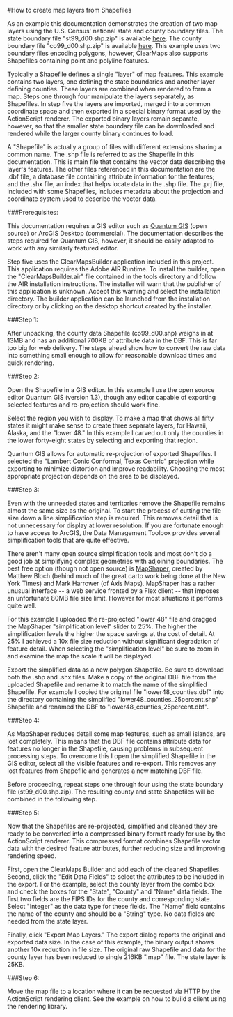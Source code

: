 #How to create map layers from Shapefiles

As an example this documentation demonstrates the creation of two map layers using the U.S. Census' national state and county boundary files. The state boundary file "st99_d00.shp.zip" is available [here](http://www.census.gov/geo/www/cob/st2000.html). The county boundary file "co99_d00.shp.zip" is available [here](http://www.census.gov/geo/www/cob/co2000.html). This example uses two boundary files encoding polygons, however, ClearMaps also supports Shapefiles containing point and polyline features.

Typically a Shapefile defines a single "layer" of map features. This example contains two layers, one defining the state boundaries and another layer defining counties. These layers are combined when rendered to form a map.  Steps one through four manipulate the layers separately, as Shapefiles. In step five the layers are imported, merged into a common coordinate space and then exported in a special binary format used by the ActionScript renderer. The exported binary layers remain separate, however, so that the smaller state boundary file can be downloaded and rendered while the larger county binary continues to load.

A "Shapefile" is actually a group of files with different extensions sharing a common name. The .shp file is referred to as the Shapefile in this documentation. This is main file that contains the vector data describing the layer's features. The other files referenced in this documentation are the .dbf file, a database file containing attribute information for the features; and the .shx file, an index that helps locate data in the .shp file. The .prj file, included with some Shapefiles, includes metadata about the projection and coordinate system used to describe the vector data.



###Prerequisites: 

This documentation requires a GIS editor such as [Quantum GIS](http://qgis.org/) (open source) or ArcGIS Desktop (commercial). The documentation describes the steps required for Quantum GIS, however, it should be easily adapted to work with any similarly featured editor.

Step five uses the ClearMapsBuilder application included in this project. This application requires the Adobe AIR Runtime. To install the builder, open the "ClearMapsBuilder.air" file contained in the tools directory and follow the AIR installation instructions. The installer will warn that the publisher of this application is unknown. Accept this warning and select the installation directory. The builder application can be launched from the installation directory or by clicking on the desktop shortcut created by the installer.



###Step 1: 

After unpacking, the county data Shapefile (co99_d00.shp) weighs in at 13MB and has an additional 700KB of attribute data in the DBF. This is far too big for web delivery. The steps ahead show how to convert the raw data into something small enough to allow for reasonable download times and quick rendering.



###Step 2:

Open the Shapefile in a GIS editor. In this example I use the open source editor Quantum GIS (version 1.3), though any editor capable of exporting selected features and re-projection should work fine. 

Select the region you wish to display. To make a map that shows all fifty states it might make sense to create three separate layers, for Hawaii, Alaska, and the "lower 48." In this example I carved out only the counties in the lower forty-eight states by selecting and exporting that region.

Quantum GIS allows for automatic re-projection of exported Shapefiles. I selected the "Lambert Conic Conformal, Texas Centric" projection while exporting to minimize distortion and improve readability. Choosing the most appropriate projection depends on the area to be displayed.  



###Step 3: 

Even with the unneeded states and territories remove the Shapefile remains almost the same size as the original. To start the process of cutting the file size down a line simplification step is required. This removes detail that is not unnecessary for display at lower resolution. If you are fortunate enough to have access to ArcGIS, the Data Management Toolbox provides several simplification tools that are quite effective. 

There aren't many open source simplification tools and most don't do a good job at simplifying complex geometries with adjoining boundaries. The best free option (though not open source) is [MapShaper](http://mapshaper.com/test/demo.html), created by Matthew Bloch (behind much of the great carto work being done at the New York Times) and Mark Harrower (of Axis Maps). MapShaper has a rather unusual interface -- a web service fronted by a Flex client -- that imposes an unfortunate 80MB file size limit. However for most situations it performs quite well. 

For this example I uploaded the re-projected "lower 48" file and dragged the MapShaper "simplification level" slider to 25%. The higher the simplification levels the higher the space savings at the cost of detail. At 25% I achieved a 10x file size reduction without significant degradation of feature detail. When selecting the "simplification level" be sure to zoom in and examine the map the scale it will be displayed. 

Export the simplified data as a new polygon Shapefile. Be sure to download both the .shp and .shx files. Make a copy of the original DBF file from the uploaded Shapefile and rename it to match the name of the simplified Shapefile. For example I copied the original file "lower48_counties.dbf" into the directory containing the simplified "lower48_counties_25percent.shp" Shapefile and renamed the DBF to "lower48_counties_25percent.dbf".



###Step 4: 

As MapShaper reduces detail some map features, such as small islands, are lost completely. This means that the DBF file contains attribute data for features no longer in the Shapefile, causing problems in subsequent processing steps. To overcome this I open the simplified Shapefile in the GIS editor, select all the visible features and re-export. This removes any lost features from Shapefile and generates a new matching DBF file.

Before proceeding, repeat steps one through four using the state boundary file (st99_d00.shp.zip). The resulting county and state Shapefiles will be combined in the following step.



###Step 5: 

Now that the Shapefiles are re-projected, simplified and cleaned they are ready to be converted into a compressed binary format ready for use by the ActionScript renderer. This compressed format combines Shapefile vector data with the desired feature attributes, further reducing size and improving rendering speed. 

First, open the ClearMaps Builder and add each of the cleaned Shapefiles. Second, click the "Edit Data Fields" to select the attributes to be included in the export. For the example, select the county layer from the combo box and check the boxes for the "State", "County" and "Name" data fields. The first two fields are the FIPS IDs for the county and corresponding state. Select "Integer" as the data type for these fields.  The "Name" field contains the name of the county and should be a "String" type. No data fields are needed from the state layer. 

Finally, click "Export Map Layers." The export dialog reports the original and exported data size. In the case of this example, the binary output shows another 10x reduction in file size. The original raw Shapefile and data for the county layer has been reduced to single 216KB ".map" file. The state layer is 25KB.



###Step 6:

Move the map file to a location where it can be requested via HTTP by the ActionScript rendering client.  See the example on how to build a client using the rendering library.
